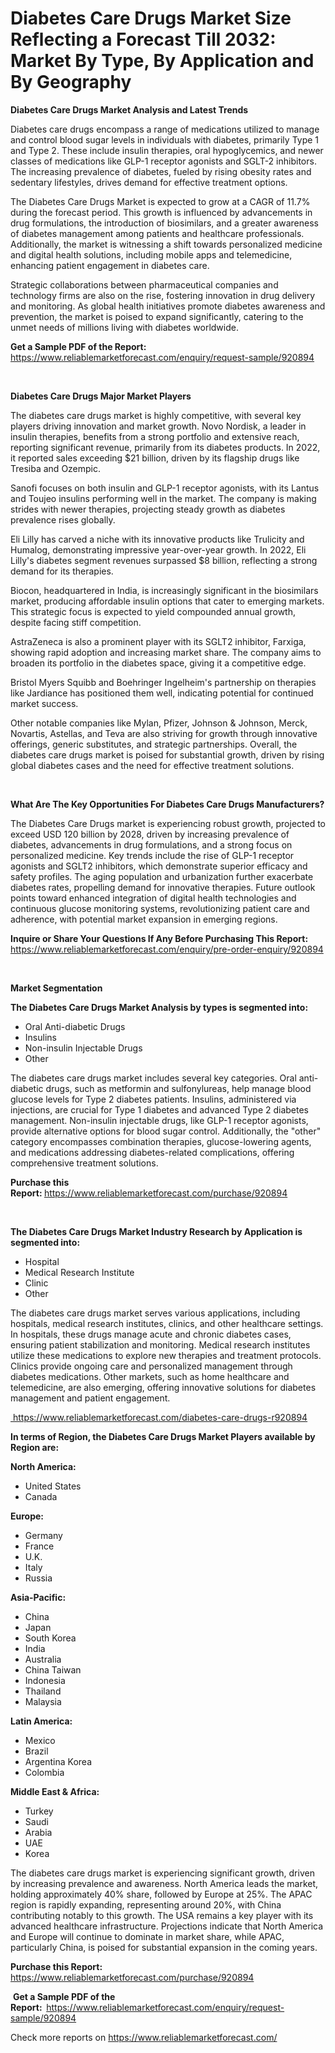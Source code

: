 <p><h1>Diabetes Care Drugs Market Size Reflecting a Forecast Till 2032: Market By Type, By Application and By Geography</h1></p><p><strong>Diabetes Care Drugs Market Analysis and Latest Trends</strong></p>
<p><p>Diabetes care drugs encompass a range of medications utilized to manage and control blood sugar levels in individuals with diabetes, primarily Type 1 and Type 2. These include insulin therapies, oral hypoglycemics, and newer classes of medications like GLP-1 receptor agonists and SGLT-2 inhibitors. The increasing prevalence of diabetes, fueled by rising obesity rates and sedentary lifestyles, drives demand for effective treatment options.</p><p>The Diabetes Care Drugs Market is expected to grow at a CAGR of 11.7% during the forecast period. This growth is influenced by advancements in drug formulations, the introduction of biosimilars, and a greater awareness of diabetes management among patients and healthcare professionals. Additionally, the market is witnessing a shift towards personalized medicine and digital health solutions, including mobile apps and telemedicine, enhancing patient engagement in diabetes care.</p><p>Strategic collaborations between pharmaceutical companies and technology firms are also on the rise, fostering innovation in drug delivery and monitoring. As global health initiatives promote diabetes awareness and prevention, the market is poised to expand significantly, catering to the unmet needs of millions living with diabetes worldwide.</p></p>
<p><strong>Get a Sample PDF of the Report:&nbsp;</strong> <a href="https://www.reliablemarketforecast.com/enquiry/request-sample/920894?utm_campaign=3053&utm_medium=2&utm_source=Github&utm_content=ia&utm_term=07032025&utm_id=diabetes-care-drugs">https://www.reliablemarketforecast.com/enquiry/request-sample/920894</a></p>
<p>&nbsp;</p>
<p><strong>Diabetes Care Drugs Major Market Players</strong></p>
<p><p>The diabetes care drugs market is highly competitive, with several key players driving innovation and market growth. Novo Nordisk, a leader in insulin therapies, benefits from a strong portfolio and extensive reach, reporting significant revenue, primarily from its diabetes products. In 2022, it reported sales exceeding $21 billion, driven by its flagship drugs like Tresiba and Ozempic.</p><p>Sanofi focuses on both insulin and GLP-1 receptor agonists, with its Lantus and Toujeo insulins performing well in the market. The company is making strides with newer therapies, projecting steady growth as diabetes prevalence rises globally.</p><p>Eli Lilly has carved a niche with its innovative products like Trulicity and Humalog, demonstrating impressive year-over-year growth. In 2022, Eli Lilly's diabetes segment revenues surpassed $8 billion, reflecting a strong demand for its therapies.</p><p>Biocon, headquartered in India, is increasingly significant in the biosimilars market, producing affordable insulin options that cater to emerging markets. This strategic focus is expected to yield compounded annual growth, despite facing stiff competition.</p><p>AstraZeneca is also a prominent player with its SGLT2 inhibitor, Farxiga, showing rapid adoption and increasing market share. The company aims to broaden its portfolio in the diabetes space, giving it a competitive edge.</p><p>Bristol Myers Squibb and Boehringer Ingelheim's partnership on therapies like Jardiance has positioned them well, indicating potential for continued market success.</p><p>Other notable companies like Mylan, Pfizer, Johnson & Johnson, Merck, Novartis, Astellas, and Teva are also striving for growth through innovative offerings, generic substitutes, and strategic partnerships. Overall, the diabetes care drugs market is poised for substantial growth, driven by rising global diabetes cases and the need for effective treatment solutions.</p></p>
<p>&nbsp;</p>
<p><strong>What Are The Key Opportunities For Diabetes Care Drugs Manufacturers?</strong></p>
<p><p>The Diabetes Care Drugs market is experiencing robust growth, projected to exceed USD 120 billion by 2028, driven by increasing prevalence of diabetes, advancements in drug formulations, and a strong focus on personalized medicine. Key trends include the rise of GLP-1 receptor agonists and SGLT2 inhibitors, which demonstrate superior efficacy and safety profiles. The aging population and urbanization further exacerbate diabetes rates, propelling demand for innovative therapies. Future outlook points toward enhanced integration of digital health technologies and continuous glucose monitoring systems, revolutionizing patient care and adherence, with potential market expansion in emerging regions.</p></p>
<p><strong>Inquire or Share Your Questions If Any Before Purchasing This Report:</strong> <a href="https://www.reliablemarketforecast.com/enquiry/pre-order-enquiry/920894?utm_campaign=3053&utm_medium=2&utm_source=Github&utm_content=ia&utm_term=07032025&utm_id=diabetes-care-drugs">https://www.reliablemarketforecast.com/enquiry/pre-order-enquiry/920894</a></p>
<p>&nbsp;</p>
<p><strong>Market Segmentation</strong></p>
<p><strong>The Diabetes Care Drugs Market Analysis by types is segmented into:</strong></p>
<p><ul><li>Oral Anti-diabetic Drugs</li><li>Insulins</li><li>Non-insulin Injectable Drugs</li><li>Other</li></ul></p>
<p><p>The diabetes care drugs market includes several key categories. Oral anti-diabetic drugs, such as metformin and sulfonylureas, help manage blood glucose levels for Type 2 diabetes patients. Insulins, administered via injections, are crucial for Type 1 diabetes and advanced Type 2 diabetes management. Non-insulin injectable drugs, like GLP-1 receptor agonists, provide alternative options for blood sugar control. Additionally, the "other" category encompasses combination therapies, glucose-lowering agents, and medications addressing diabetes-related complications, offering comprehensive treatment solutions.</p></p>
<p><strong>Purchase this Report:&nbsp;</strong><a href="https://www.reliablemarketforecast.com/purchase/920894?utm_campaign=3053&utm_medium=2&utm_source=Github&utm_content=ia&utm_term=07032025&utm_id=diabetes-care-drugs">https://www.reliablemarketforecast.com/purchase/920894</a></p>
<p>&nbsp;</p>
<p><strong>The Diabetes Care Drugs Market Industry Research by Application is segmented into:</strong></p>
<p><ul><li>Hospital</li><li>Medical Research Institute</li><li>Clinic</li><li>Other</li></ul></p>
<p><p>The diabetes care drugs market serves various applications, including hospitals, medical research institutes, clinics, and other healthcare settings. In hospitals, these drugs manage acute and chronic diabetes cases, ensuring patient stabilization and monitoring. Medical research institutes utilize these medications to explore new therapies and treatment protocols. Clinics provide ongoing care and personalized management through diabetes medications. Other markets, such as home healthcare and telemedicine, are also emerging, offering innovative solutions for diabetes management and patient engagement.</p></p>
<p><a href="https://www.reliablemarketforecast.com/diabetes-care-drugs-r920894?utm_campaign=3053&utm_medium=2&utm_source=Github&utm_content=ia&utm_term=07032025&utm_id=diabetes-care-drugs">&nbsp;https://www.reliablemarketforecast.com/diabetes-care-drugs-r920894</a></p>
<p><strong>In terms of Region, the Diabetes Care Drugs Market Players available by Region are:</strong></p>
<p>
    <p> <strong> North America: </strong>
        <ul>
            <li>United States</li>
            <li>Canada</li>
        </ul>
        </p> 
    <p> <strong> Europe: </strong>
        <ul>
            <li>Germany</li>
            <li>France</li>
            <li>U.K.</li>
            <li>Italy</li>
            <li>Russia</li>
        </ul>
        </p> 
    <p> <strong> Asia-Pacific: </strong>
        <ul>
            <li>China</li>
            <li>Japan</li>
            <li>South Korea</li>
            <li>India</li>
            <li>Australia</li>
            <li>China Taiwan</li>
            <li>Indonesia</li>
            <li>Thailand</li>
            <li>Malaysia</li>
        </ul>
        </p> 
    <p> <strong> Latin America: </strong>
        <ul>
            <li>Mexico</li>
            <li>Brazil</li>
            <li>Argentina Korea</li>
            <li>Colombia</li>
        </ul>
        </p> 
    <p> <strong> Middle East & Africa: </strong>
        <ul>
            <li>Turkey</li>
            <li>Saudi</li>
            <li>Arabia</li>
            <li>UAE</li>
            <li>Korea</li>
        </ul>
    </p>
    </p>
<p><p>The diabetes care drugs market is experiencing significant growth, driven by increasing prevalence and awareness. North America leads the market, holding approximately 40% share, followed by Europe at 25%. The APAC region is rapidly expanding, representing around 20%, with China contributing notably to this growth. The USA remains a key player with its advanced healthcare infrastructure. Projections indicate that North America and Europe will continue to dominate in market share, while APAC, particularly China, is poised for substantial expansion in the coming years.</p></p>
<p><strong>Purchase this Report: </strong><a href="https://www.reliablemarketforecast.com/purchase/920894?utm_campaign=3053&utm_medium=2&utm_source=Github&utm_content=ia&utm_term=07032025&utm_id=diabetes-care-drugs">https://www.reliablemarketforecast.com/purchase/920894</a></p>
<p>&nbsp;<strong>Get a Sample PDF of the Report:&nbsp;&nbsp;</strong><a href="https://www.reliablemarketforecast.com/enquiry/request-sample/920894?utm_campaign=3053&utm_medium=2&utm_source=Github&utm_content=ia&utm_term=07032025&utm_id=diabetes-care-drugs">https://www.reliablemarketforecast.com/enquiry/request-sample/920894</a></p>
<p><strong></strong></p>
<p>Check more reports on <a href="https://www.reliablemarketforecast.com/?utm_campaign=3053&utm_medium=2&utm_source=Github&utm_content=ia&utm_term=07032025&utm_id=diabetes-care-drugs">https://www.reliablemarketforecast.com/</a></p>